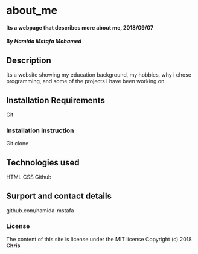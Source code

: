 # about_me
#### Its a webpage that describes more about me, 2018/09/07
#### By *Hamida Mstafa Mohamed*
## Description
Its a website showing my education background, my hobbies, why i chose programming, and some of the projects i have been working on.
## Installation Requirements 
Git
### Installation instruction
Git clone
## Technologies used
HTML
CSS
Github
## Surport and contact details
github.com/hamida-mstafa
### License
The content of this site is license under the MIT license
Copyright (c) 2018 **Chris**
  
